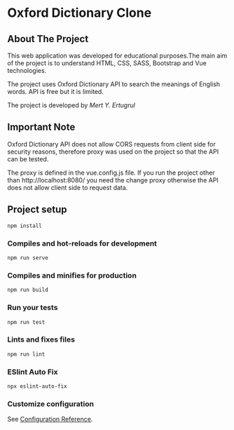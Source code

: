 # Oxford Dictionary Clone

## About The Project
This web application was developed for educational purposes.The main aim of
the project is to understand HTML, CSS, SASS, Bootstrap
and Vue technologies.

The project uses Oxford Dictionary API to search the meanings of
English words. API is free but it is limited.

The project is developed by _Mert Y. Ertugrul_ 

## Important Note
Oxford Dictionary API does not allow CORS requests from client side
for security reasons, therefore proxy was used on the project so that
the API can be tested.

The proxy is defined in the vue.config.js file. If you run the project 
other than http://localhost:8080/ you need the change proxy otherwise
the API does not allow client side to request data.

## Project setup
```
npm install
```

### Compiles and hot-reloads for development
```
npm run serve
```

### Compiles and minifies for production
```
npm run build
```

### Run your tests
```
npm run test
```

### Lints and fixes files
```
npm run lint
```

### ESlint Auto Fix
```
npx eslint-auto-fix
```

### Customize configuration
See [Configuration Reference](https://cli.vuejs.org/config/).
